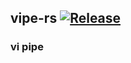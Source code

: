 ## vipe-rs [![Release](https://github.com/RandyMcMillan/vipe-rs/actions/workflows/release.yml/badge.svg)](https://github.com/RandyMcMillan/vipe-rs/actions/workflows/release.yml)

### vi pipe
